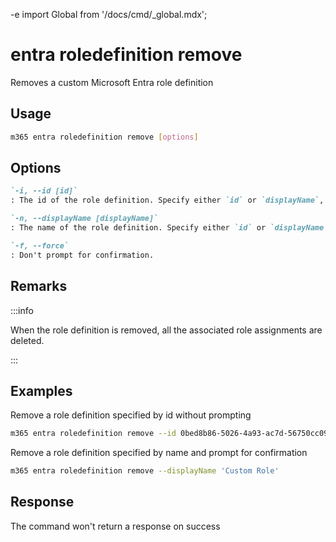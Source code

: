 -e <!-- DISCLAIMER: All secrets, passwords, and sensitive values in this document are examples only and not real credentials. -->
import Global from '/docs/cmd/_global.mdx';

# entra roledefinition remove

Removes a custom Microsoft Entra role definition

## Usage

```sh
m365 entra roledefinition remove [options]
```

## Options

```md definition-list
`-i, --id [id]`
: The id of the role definition. Specify either `id` or `displayName`, but not both.

`-n, --displayName [displayName]`
: The name of the role definition. Specify either `id` or `displayName`, but not both.

`-f, --force`
: Don't prompt for confirmation.
```

<Global />

## Remarks

:::info

When the role definition is removed, all the associated role assignments are deleted.

:::

## Examples

Remove a role definition specified by id without prompting

```sh
m365 entra roledefinition remove --id 0bed8b86-5026-4a93-ac7d-56750cc099f1 --force
```

Remove a role definition specified by name and prompt for confirmation

```sh
m365 entra roledefinition remove --displayName 'Custom Role'
```

## Response

The command won't return a response on success
